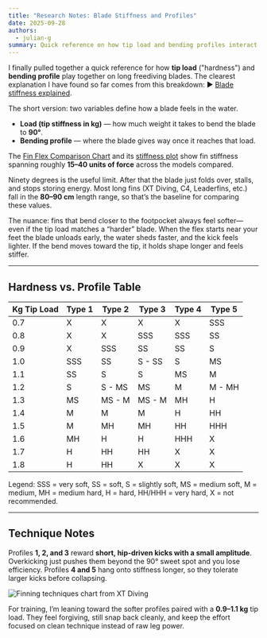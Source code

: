 ```yaml
---
title: "Research Notes: Blade Stiffness and Profiles"
date: 2025-09-28
authors:
  - julian-g
summary: Quick reference on how tip load and bending profiles interact for bifin blades.
---
```


I finally pulled together a quick reference for how **tip load** ("hardness") and **bending profile** play together on long freediving blades. The clearest explanation I have found so far comes from this breakdown: ▶️ [Blade stiffness explained](https://www.youtube.com/watch?v=P52S1Bxy0Mc).

<!-- more -->

The short version: two variables define how a blade feels in the water.

- **Load (tip stiffness in kg)** — how much weight it takes to bend the blade to **90°**.
- **Bending profile** — where the blade gives way once it reaches that load.

The [Fin Flex Comparison Chart](https://fishingbigisland.wordpress.com/2017/12/03/fin-flex-comparison-chart/) and its [stiffness plot](https://fishingbigisland.wordpress.com/wp-content/uploads/2017/12/finstiffness2.png) show fin stiffness spanning roughly **15–40 units of force** across the models compared.

Ninety degrees is the useful limit. After that the blade just folds over, stalls, and stops storing energy. Most long fins (XT Diving, C4, Leaderfins, etc.) fall in the **80–90 cm** length range, so that’s the baseline for comparing these values.

The nuance: fins that bend closer to the footpocket always feel softer—even if the tip load matches a “harder” blade. When the flex starts near your feet the blade unloads early, the water sheds faster, and the kick feels lighter. If the bend moves toward the tip, it holds shape longer and feels stiffer.

---

## Hardness vs. Profile Table

| Kg Tip Load | Type 1 | Type 2 | Type 3 | Type 4 | Type 5 |
|-------------|--------|--------|--------|--------|--------|
| 0.7 | X | X | X | X | SSS |
| 0.8 | X | X | SSS | SSS | SS |
| 0.9 | X | SSS | SS | SS | S |
| 1.0 | SSS | SS | S - SS | S | MS |
| 1.1 | SS | S | S | MS | M |
| 1.2 | S | S - MS | MS | M | M - MH |
| 1.3 | MS | MS - M | MS - M | MH | H |
| 1.4 | M | M | M | H | HH |
| 1.5 | M | MH | MH | HH | HHH |
| 1.6 | MH | H | H | HHH | X |
| 1.7 | H | HH | HH | X | X |
| 1.8 | H | HH | X | X | X |

Legend: SSS = very soft, SS = soft, S = slightly soft, MS = medium soft, M = medium, MH = medium hard, H = hard, HH/HHH = very hard, X = not recommended.

---

## Technique Notes

Profiles **1, 2, and 3** reward **short, hip-driven kicks with a small amplitude**. Overkicking just pushes them beyond the 90° sweet spot and you lose efficiency. Profiles **4 and 5** hang onto stiffness longer, so they tolerate larger kicks before collapsing.

![Finning techniques chart from XT Diving](https://xtdiving.com/wp-content/uploads/2023/08/Choosing-Finning-Techniques_1.jpg)

For training, I’m leaning toward the softer profiles paired with a **0.9–1.1 kg** tip load. They feel forgiving, still snap back cleanly, and keep the effort focused on clean technique instead of raw leg power.
